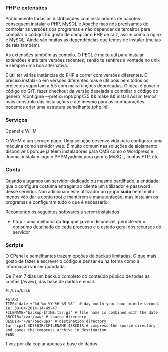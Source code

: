 ### PHP e extensões
Praticamente todas as distribuições com instaladores de pacotes conseguem instalar o PHP, MySQL e Apache mas nós precisamos de controlar as versões dos programas e não depender de terceiros para compilar o código.
Eu gosto de compilar o PHP de raíz, assim como o nginx e MySQL. Ainda são muitas as dependências que temos de instalar (muitas de raíz também).

As extensões também as compilo. O PECL é muito util para instalar extensões e até tem versões recentes, senão te sentires à vontade no unix é sempre uma boa alternativa.

É útil ter várias instâncias do PHP a correr com versões diferentes. É preciso instalá-lo em versões diferentes mas é útil pois nem todos os projectos suportam a 5.5 com mais funções deprecadas.
O ideal é puxar o código do GIT, fazer checkout da versão desejada e compilar o código do genero ./configure --prefix=/opt/php/5.5 && make && install
Assim temos mais constrolo das instalações e até mesmo para as configurações podemos criar uma estrutura semelhante.(php.ini)


### Serviços

Cpanel e WHM

O WHM é um serviço pago. Uma solução desenvolvida para configurar uma máquina como servidor web.
É muito comum nas soluções de alojamento disponíveis porque já têem instaladores para CMS como o Wordpress e Jooma, instalam logo o PHPMyadmin para gerir o MySQL, contas FTP, etc.


### Conta 

Quando alugamos um servidor dedicado ou mesmo partilhado, a entidade que o configura costuma entregar ao cliente um utilizador e password desse servidor. Não adicionam este utilizador ao grupo **sudo** nem muito menos vão dar a conta root e manterem a manutentação, mas instalam os programas e configuram tudo o que é necessário.

Recomendo os seguintes softwares a serem instalados

 * htop - uma melhoria do **top** que já vem disponível, permite ver o consumo detalhado de cada processo e o estado geral dos recursos do servidor
 


### Scripts

O CPanel e semelhantes trazem opções de backup limitadas. O que mais gosto de fazer é escrever o código e pensar eu na forma como a informação vai ser guardada.

De 7 em 7 dias um backup completo do conteúdo público de todas as contas (/www), das base de dados e email.

    #!/bin/bash

    #START
    TIME=`date +"%d-%m-%Y-%H-%M-%S"` # day-month-year-hour-minute-second. Ie: 30-04-2014-14-49-47
    FILENAME="backup-$TIME.tar.gz" # file name is combined with the date
    SRCDIR="/var/www" # source directory
    DESDIR="/var/backups" # destination directory
    tar -cpzf $DESDIR/$FILENAME $SRCDIR # compress the source directory and saves the compress archive in destination
    #END
    
  
  1 vez por dia copiar apenas a base de dados
  
  

